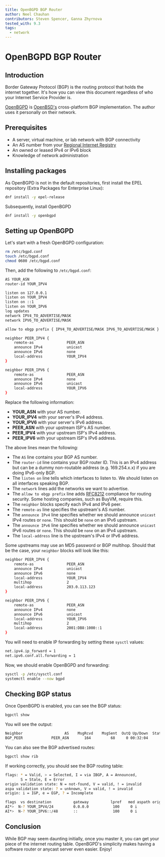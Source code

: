 ```yaml
---
title: OpenBGPD BGP Router
author: Neel Chauhan
contributors: Steven Spencer, Ganna Zhyrnova
tested_with: 9.3
tags:
  - network
---
```


# OpenBGPD BGP Router

## Introduction

Border Gateway Protocol (BGP) is the routing protocol that holds the internet together. It's how you can view this document regardless of who your Internet Service Provider is.

[OpenBGPD](http://openbgpd.org/) is [OpenBSD's](https://www.openbsd.org/) cross-platform BGP implementation. The author uses it personally on their network.

## Prerequisites

- A server, virtual machine, or lab network with BGP connectivity
- An AS number from your [Regional Internet Registry](https://www.nro.net/about/rirs/)
- An owned or leased IPv4 or IPv6 block
- Knowledge of network administration

## Installing packages

As OpenBGPD is not in the default repositories, first install the EPEL repository (Extra Packages for Enterprise Linux):

```bash
dnf install -y epel-release
```

Subsequently, install OpenBGPD

```bash
dnf install -y openbgpd
```

## Setting up OpenBGPD

Let's start with a fresh OpenBGPD configuration:

```bash
rm /etc/bgpd.conf
touch /etc/bgpd.conf
chmod 0600 /etc/bgpd.conf
```

Then, add the following to `/etc/bgpd.conf`:

```bash
AS YOUR_ASN
router-id YOUR_IPV4

listen on 127.0.0.1
listen on YOUR_IPV4
listen on ::1
listen on YOUR_IPV6
log updates
network IPV4_TO_ADVERTISE/MASK
network IPV6_TO_ADVERTISE/MASK

allow to ebgp prefix { IPV4_TO_ADVERTISE/MASK IPV6_TO_ADVERTISE/MASK }

neighbor PEER_IPV4 {
    remote-as               PEER_ASN
    announce IPv4           unicast
    announce IPv6           none
    local-address           YOUR_IPV4
}

neighbor PEER_IPV6 {
    remote-as               PEER_ASN
    announce IPv4           none
    announce IPv6           unicast
    local-address           YOUR_IPV6
}
```

Replace the following information:

- **YOUR_ASN** with your AS number.
- **YOUR_IPV4** with your server's IPv4 address.
- **YOUR_IPV6** with your server's IPv6 address.
- **PEER_ASN** with your upstream ISP's AS number.
- **PEER_IPV4** with your upstream ISP's IPv4 address.
- **PEER_IPV6** with your upstream ISP's IPv6 address.

The above lines mean the following:

- The `AS` line contains your BGP AS number.
- The `router-id` line contains your BGP router ID. This is an IPv4 address but can be a dummy non-routable address (e.g. 169.254.x.x) if you are doing IPv6-only BGP.
- The `listen on` line tells which interfaces to listen to. We should listen on all interfaces speaking BGP.
- The `network` lines add the networks we want to advertise.
- The `allow to ebgp prefix` line adds [RFC8212](https://datatracker.ietf.org/doc/html/rfc8212) compliance for routing security. Some hosting companies, such as BuyVM, require this.
- The `neighbor` blocks specify each IPv4 and IPv6 peer.
- The `remote-as` line specifies the upstream's AS number.
- The `announce IPv4` line specifies whether we should announce `unicast` IPv4 routes or `none`. This should be `none` on an IPv6 upstream.
- The `announce IPv6` line specifies whether we should announce `unicast` IPv6 routes or `none`. This should be `none` on an IPv4 upstream.
- The `local-address` line is the upstream's IPv4 or IPv6 address.

Some upstreams may use an MD5 password or BGP multihop. Should that be the case, your `neighbor` blocks will look like this:

```bash
neighbor PEER_IPV4 {
    remote-as               PEER_ASN
    announce IPv4           unicast
    announce IPv6           none
    local-address           YOUR_IPV4
    multihop                2
    local-address           203.0.113.123
}

neighbor PEER_IPV6 {
    remote-as               PEER_ASN
    announce IPv4           none
    announce IPv6           unicast
    local-address           YOUR_IPV6
    multihop                2
    local-address           2001:DB8:1000::1
}
```

You will need to enable IP forwarding by setting these `sysctl` values:

```bash
net.ipv4.ip_forward = 1
net.ipv6.conf.all.forwarding = 1
```

Now, we should enable OpenBGPD and forwarding:

```bash
sysctl -p /etc/sysctl.conf
systemctl enable --now bgpd
```

## Checking BGP status

Once OpenBGPD is enabled, you can see the BGP status:

```bash
bgpctl show
```

You will see the output:

```bash
Neighbor                   AS    MsgRcvd    MsgSent  OutQ Up/Down  State/PrfRcvd
BGP_PEER             PEER_ASN       164         68     0 00:32:04      0
```

You can also see the BGP advertised routes:

```bash
bgpctl show rib
```

If working correctly, you should see the BGP routing table:

```bash
flags: * = Valid, > = Selected, I = via IBGP, A = Announced,
       S = Stale, E = Error
origin validation state: N = not-found, V = valid, ! = invalid
aspa validation state: ? = unknown, V = valid, ! = invalid
origin: i = IGP, e = EGP, ? = Incomplete

flags  vs destination          gateway          lpref   med aspath origin
AI*>  N-? YOUR_IPV4/24         0.0.0.0           100     0 i
AI*>  N-? YOUR_IPV6::/48       ::                100     0 i
```

## Conclusion

While BGP may seem daunting initially, once you master it, you can get your piece of the internet routing table. OpenBGPD's simplicity makes having a software router or anycast server even easier. Enjoy!
